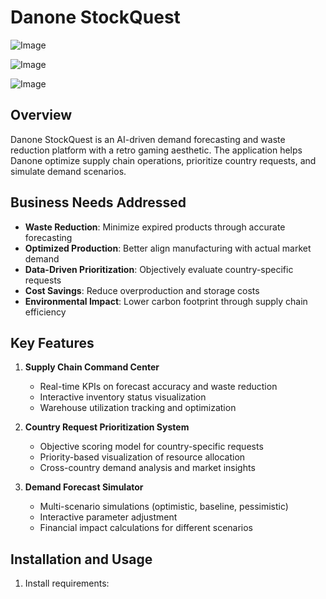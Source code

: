 # Danone StockQuest

![Image](https://github.com/user-attachments/assets/95713734-f630-40cb-9263-6efc7653f819)

![Image](https://github.com/user-attachments/assets/230737a5-035d-4821-8d95-aca2978385fc)

![Image](https://github.com/user-attachments/assets/423551ef-9a04-4a1f-bdd6-c2d2dc500223)

## Overview
Danone StockQuest is an AI-driven demand forecasting and waste reduction platform with a retro gaming aesthetic. The application helps Danone optimize supply chain operations, prioritize country requests, and simulate demand scenarios.

## Business Needs Addressed
- **Waste Reduction**: Minimize expired products through accurate forecasting
- **Optimized Production**: Better align manufacturing with actual market demand
- **Data-Driven Prioritization**: Objectively evaluate country-specific requests
- **Cost Savings**: Reduce overproduction and storage costs
- **Environmental Impact**: Lower carbon footprint through supply chain efficiency

## Key Features
1. **Supply Chain Command Center**
   - Real-time KPIs on forecast accuracy and waste reduction
   - Interactive inventory status visualization
   - Warehouse utilization tracking and optimization

2. **Country Request Prioritization System**
   - Objective scoring model for country-specific requests
   - Priority-based visualization of resource allocation
   - Cross-country demand analysis and market insights

3. **Demand Forecast Simulator**
   - Multi-scenario simulations (optimistic, baseline, pessimistic)
   - Interactive parameter adjustment
   - Financial impact calculations for different scenarios

## Installation and Usage
1. Install requirements:

